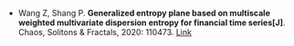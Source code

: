 * Wang Z, Shang P. <b>Generalized entropy plane based on multiscale weighted multivariate dispersion entropy for financial time series[J]</b>. Chaos, Solitons & Fractals, 2020: 110473. [Link](https://www.sciencedirect.com/science/article/abs/pii/S0960077920308651)
